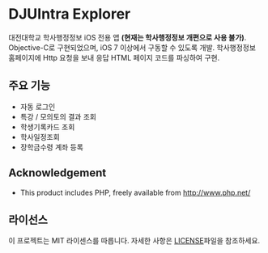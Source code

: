 ﻿# DJUIntra Explorer

 대전대학교 학사행정정보 iOS 전용 앱 **(현재는 학사행정정보 개편으로 사용 불가)**.
Objective-C로 구현되었으며, iOS 7 이상에서 구동할 수 있도록 개발.
학사행정정보 홈페이지에 Http 요청을 보내 응답 HTML 페이지 코드를 파싱하여 구현.

## 주요 기능

- 자동 로그인
- 특강 / 모의토의 결과 조회
- 학생기록카드 조회
- 학사일정조회
- 장학금수령 계좌 등록

## Acknowledgement
- This product includes PHP, freely available from <http://www.php.net/>

## 라이선스

이 프로젝트는 MIT 라이센스를 따릅니다. 자세한 사항은 [LICENSE](https://raw.githubusercontent.com/interruping/DJUIntraExplorer/master/LICENSE)파일을 참조하세요.
